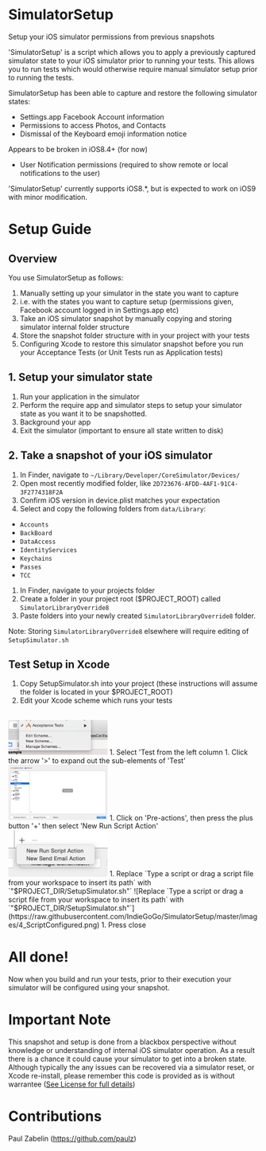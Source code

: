 # SimulatorSetup
Setup your iOS simulator permissions from previous snapshots 

'SimulatorSetup' is a script which allows you to apply a previously captured simulator state to your iOS simulator prior to running your tests. This allows you to run tests which would otherwise require manual simulator setup prior to running the tests.

SimulatorSetup has been able to capture and restore the following simulator states:
 - Settings.app Facebook Account information 
 - Permissions to access Photos, and Contacts
 - Dismissal of the Keyboard emoji information notice

Appears to be broken in iOS8.4+ (for now)
- User Notification permissions (required to show remote or local notifications to the user)
 

'SimulatorSetup' currently supports iOS8.*, but is expected to work on iOS9 with minor modification.

# Setup Guide

## Overview

You use SimulatorSetup as follows: 

1. Manually setting up your simulator in the state you want to capture 
 1. i.e. with the states you want to capture setup (permissions given, Facebook account logged in in Settings.app etc)
1. Take an iOS simulator snapshot by manually copying and storing simulator internal folder structure
1. Store the snapshot folder structure with in your project with your tests
1. Configuring Xcode to restore this simulator snapshot before you run your Acceptance Tests (or Unit Tests run as Application tests)

## 1. Setup your simulator state
1. Run your application in the simulator
1. Perform the require app and simulator steps to setup your simulator state as you want it to be snapshotted.
1. Background your app
1. Exit the simulator (important to ensure all state written to disk)

## 2. Take a snapshot of your iOS simulator
1. In Finder, navigate to ```~/Library/Developer/CoreSimulator/Devices/```
1. Open most recently modified folder, like `2D723676-AFDD-4AF1-91C4-3F2774318F2A`
1. Confirm iOS version in device.plist matches your expectation
1. Select and copy the following folders from ```data/Library```:
 * ```Accounts```
 * `BackBoard`
 * ```DataAccess```
 * ```IdentityServices```
 * ```Keychains```
 * ```Passes```
 * ```TCC```
1. In Finder, navigate to your projects folder
1. Create a folder in your project root ($PROJECT_ROOT) called `SimulatorLibraryOverride8`
1. Paste folders into your newly created `SimulatorLibraryOverride8` folder. 

Note: Storing `SimulatorLibraryOverride8` elsewhere will require editing of `SetupSimulator.sh`

## Test Setup in Xcode

1. Copy SetupSimulator.sh into your project (these instructions will assume the folder is located in your $PROJECT_ROOT)
1. Edit your Xcode scheme which runs your tests
<br/>
<img src="https://raw.githubusercontent.com/IndieGoGo/SimulatorSetup/master/images/1_EditScheme.png" alt="Edit your Xcode scheme which runs your tests" width="200"/>
1. Select 'Test from the left column
1. Click the arrow '>' to expand out the sub-elements of 'Test'
<br/>
<img src="https://raw.githubusercontent.com/IndieGoGo/SimulatorSetup/master/images/2_Test%2BExpand.png" alt="Select 'Test from the left column and Click the arrow to expand out the sub-elements of Test" width="200"/>
1. Click on 'Pre-actions', then press the plus button '+' then select 'New Run Script Action'
<br/>
<img src="https://raw.githubusercontent.com/IndieGoGo/SimulatorSetup/master/images/3_AddScript.png" alt="Click on Pre-actions, then press the plus button then select New Run Script Action" width="200"/>
1. Replace `Type a script or drag a script file from your workspace to insert its path` with  `"$PROJECT_DIR/SetupSimulator.sh"` ![Replace `Type a script or drag a script file from your workspace to insert its path` with  `"$PROJECT_DIR/SetupSimulator.sh"`](https://raw.githubusercontent.com/IndieGoGo/SimulatorSetup/master/images/4_ScriptConfigured.png)
1. Press close

# All done!

Now when you build and run your tests, prior to their execution your simulator will be configured using your snapshot. 

# Important Note
This snapshot and setup is done from a blackbox perspective without knowledge or understanding of internal iOS simulator operation. As a result there is a chance it could cause your simulator to get into a broken state. Although typically the any issues can be recovered via a simulator reset, or Xcode re-install, please remember this code is provided as is without warrantee ([See License for full details](https://github.com/IndieGoGo/SimulatorSetup/blob/master/LICENSE))

# Contributions

Paul Zabelin (https://github.com/paulz) 
